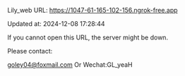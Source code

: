 Lily_web URL: https://1047-61-165-102-156.ngrok-free.app

Updated at: 2024-12-08 17:28:44

If you cannot open this URL, the server might be down.

Please contact: 

goley04@foxmail.com Or Wechat:GL_yeaH